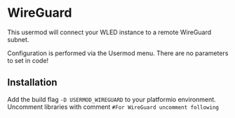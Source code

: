 # WireGuard

This usermod will connect your WLED instance to a remote WireGuard subnet.

Configuration is performed via the Usermod menu. There are no parameters to set in code!

## Installation 

Add the build flag `-D USERMOD_WIREGUARD` to your platformio environment.
Uncomment libraries with comment `#For WireGuard uncomment following`
